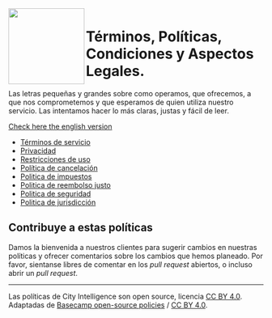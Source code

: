 <img src="https://lac.city/static/static/images/CI_LOGOTIPO_1.png" width="150" align="left" />

# Términos, Políticas, Condiciones y Aspectos Legales.

Las letras pequeñas y grandes sobre como operamos, que ofrecemos, a que nos comprometemos y que esperamos de quien utiliza nuestro servicio. Las intentamos hacer lo más claras, justas y fácil de leer.

[Check here the english version]()

+ [Términos de servicio](terminos/index.md)
+ [Privacidad](privacidad/index.md)
+ [Restricciones de uso](restricciones/index.md)
+ [Política de cancelación](cancelacion/index.md)
+ [Politica de impuestos](impuestos/index.md)
+ [Politica de reembolso justo](reembolso/index.md)
+ [Politica de seguridad](seguridad/index.md)
+ [Politica de jurisdicción](jurisdiccion/index.md)

## Contribuye a estas políticas

Damos la bienvenida a nuestros clientes para sugerir cambios en nuestras políticas y ofrecer comentarios sobre los cambios que hemos planeado. Por favor, sientanse libres de comentar en los *pull request* abiertos, o incluso abrir un *pull request*.

---
Las políticas de City Intelligence son open source, licencia [CC BY 4.0](https://creativecommons.org/licenses/by/4.0/). Adaptadas de [Basecamp open-source policies](https://github.com/basecamp/policies) / [CC BY 4.0](https://creativecommons.org/licenses/by/4.0/).